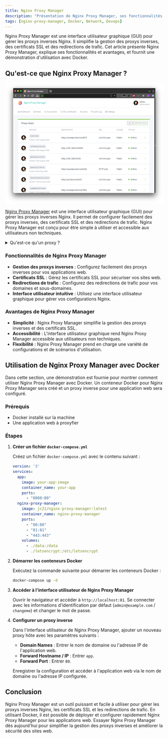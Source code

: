 ```yaml
---
title: Nginx Proxy Manager
description: "Présentation de Nginx Proxy Manager, ses fonctionnalités et ses avantages, ainsi qu'une démonstration d'utilisation avec Docker."
tags: [nginx-proxy-manager, Docker, Network, Devops]
---
```


Nginx Proxy Manager est une interface utilisateur graphique (GUI) pour gérer les proxys inverses Nginx. Il simplifie la gestion des proxys inverses, des certificats SSL et des redirections de trafic. Cet article présente Nginx Proxy Manager, explique ses fonctionnalités et avantages, et fournit une démonstration d'utilisation avec Docker.

<!--truncate-->

## Qu'est-ce que Nginx Proxy Manager ?

![Nginx Proxy Manager](/img/nginx-proxy-manager.png)

[Nginx Proxy Manager](https://nginxproxymanager.com/) est une interface utilisateur graphique (GUI) pour gérer les proxys inverses Nginx. Il permet de configurer facilement des proxys inverses, des certificats SSL et des redirections de trafic. Nginx Proxy Manager est conçu pour être simple à utiliser et accessible aux utilisateurs non techniques.

<details>
<summary>Qu'est-ce qu'un proxy ?</summary>

Un proxy, également connu sous le nom de proxy direct ou proxy de transfert, est un serveur qui agit comme un intermédiaire entre un client (par exemple, un utilisateur ou un appareil) et un serveur de destination sur Internet. Voici un aperçu détaillé de son fonctionnement :

1. **Interception des requêtes** : Lorsqu'un client souhaite accéder à une ressource sur Internet, il envoie une requête au proxy au lieu de se connecter directement au serveur de destination. Le proxy intercepte cette requête.

2. **Filtrage et sécurité** : Le proxy examine la requête pour s'assurer qu'elle respecte les politiques de sécurité et de filtrage définies par l'administrateur réseau. Il peut bloquer l'accès à certains sites web, filtrer les contenus inappropriés ou malveillants, et appliquer des règles de sécurité.

3. **Anonymisation** : Le proxy peut masquer l'adresse IP du client en utilisant sa propre adresse IP pour se connecter au serveur de destination. Cela permet de protéger l'identité et la confidentialité du client.

4. **Mise en cache** : Le proxy peut mettre en cache les réponses des serveurs de destination. Si un autre client demande la même ressource, le proxy peut fournir la réponse mise en cache, ce qui réduit la charge sur le serveur de destination et améliore les temps de réponse.

5. **Transmission de la requête** : Si la requête est autorisée, le proxy la transmet au serveur de destination en utilisant sa propre adresse IP. Le serveur de destination répond alors au proxy.

6. **Retour de la réponse** : Le proxy reçoit la réponse du serveur de destination, la filtre à nouveau si nécessaire, et la renvoie au client. Le client reçoit ainsi la réponse comme s'il avait directement communiqué avec le serveur de destination.

</details>

### Fonctionnalités de Nginx Proxy Manager

- **Gestion des proxys inverses** : Configurez facilement des proxys inverses pour vos applications web.
- **Certificats SSL** : Gérez les certificats SSL pour sécuriser vos sites web.
- **Redirections de trafic** : Configurez des redirections de trafic pour vos domaines et sous-domaines.
- **Interface utilisateur intuitive** : Utilisez une interface utilisateur graphique pour gérer vos configurations Nginx.

### Avantages de Nginx Proxy Manager

- **Simplicité** : Nginx Proxy Manager simplifie la gestion des proxys inverses et des certificats SSL.
- **Accessibilité** : L'interface utilisateur graphique rend Nginx Proxy Manager accessible aux utilisateurs non techniques.
- **Flexibilité** : Nginx Proxy Manager prend en charge une variété de configurations et de scénarios d'utilisation.

## Utilisation de Nginx Proxy Manager avec Docker

Dans cette section, une démonstration est fournie pour montrer comment utiliser Nginx Proxy Manager avec Docker. Un conteneur Docker pour Nginx Proxy Manager sera créé et un proxy inverse pour une application web sera configuré.

### Prérequis

- Docker installé sur la machine
- Une application web à proxyfier

### Étapes

1. **Créer un fichier `docker-compose.yml`**

   Créez un fichier `docker-compose.yml` avec le contenu suivant :

   ```yaml
   version: '3'
   services:
     app:
       image: your-app-image
       container_name: your-app
       ports:
         - "8080:80"
     nginx-proxy-manager:
       image: jc21/nginx-proxy-manager:latest
       container_name: nginx-proxy-manager
       ports:
         - "80:80"
         - "81:81"
         - "443:443"
       volumes:
         - ./data:/data
         - ./letsencrypt:/etc/letsencrypt
   ```

2. **Démarrer les conteneurs Docker**

   Exécutez la commande suivante pour démarrer les conteneurs Docker :

   ```bash
   docker-compose up -d
   ```

3. **Accéder à l'interface utilisateur de Nginx Proxy Manager**

   Ouvrir le navigateur et accéder à `http://localhost:81`. Se connecter avec les informations d'identification par défaut (`admin@example.com` / `changeme`) et changer le mot de passe.

4. **Configurer un proxy inverse**

   Dans l'interface utilisateur de Nginx Proxy Manager, ajouter un nouveau proxy hôte avec les paramètres suivants :

   - **Domain Names** : Entrer le nom de domaine ou l'adresse IP de l'application web.
   - **Forward Hostname / IP** : Entrer `app`.
   - **Forward Port** : Entrer `80`.

   Enregistrer la configuration et accéder à l'application web via le nom de domaine ou l'adresse IP configurée.

## Conclusion

Nginx Proxy Manager est un outil puissant et facile à utiliser pour gérer les proxys inverses Nginx, les certificats SSL et les redirections de trafic. En utilisant Docker, il est possible de déployer et configurer rapidement Nginx Proxy Manager pour les applications web. Essayer Nginx Proxy Manager dès aujourd'hui pour simplifier la gestion des proxys inverses et améliorer la sécurité des sites web.

